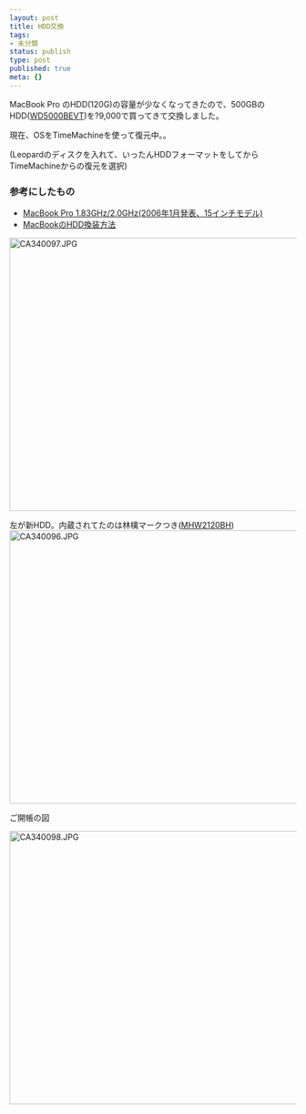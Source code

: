 ```yaml
---
layout: post
title: HDD交換
tags:
- 未分類
status: publish
type: post
published: true
meta: {}
---
```

MacBook Pro のHDD(120G)の容量が少なくなってきたので、500GBのHDD(<a href="http://www.wdc.com/jp/products/Products.asp?DriveID=506">WD5000BEVT</a>)を?9,000で買ってきて交換しました。

現在、OSをTimeMachineを使って復元中。。

(Leopardのディスクを入れて、いったんHDDフォーマットをしてからTimeMachineからの復元を選択)

### 参考にしたもの
- <a href="http://mac.ascii24.com/mac/review/portable/2006/03/15/661126-000.html">MacBook Pro 1.83GHz/2.0GHz(2006年1月発表、15インチモデル)</a>
- <a href="http://conex.fujigoma.com/?target=http://conex.fujigoma.com/mac/mac_hdd_change.html">MacBookのHDD換装方法</a>

<span class="mt-enclosure mt-enclosure-image" style="display: inline;"><img alt="CA340097.JPG" src="http://wo.skr.jp/images/uploads/CA340097.JPG" width="640" height="480" class="mt-image-none" style="" /></span>

左が新HDD。内蔵されてたのは林檎マークつき(<a href="http://jp.fujitsu.com/platform/storage/components/hdd/archive/25sata/mhw2040bh-mhw2160bh.html">MHW2120BH</a>)
<span class="mt-enclosure mt-enclosure-image" style="display: inline;"><img alt="CA340096.JPG" src="http://wo.skr.jp/images/uploads/CA340096.JPG" width="640" height="480" class="mt-image-none" style="" /></span>

ご開帳の図

<span class="mt-enclosure mt-enclosure-image" style="display: inline;"><img alt="CA340098.JPG" src="http://wo.skr.jp/images/uploads/CA340098.JPG" width="640" height="480" class="mt-image-none" style="" /></span>

